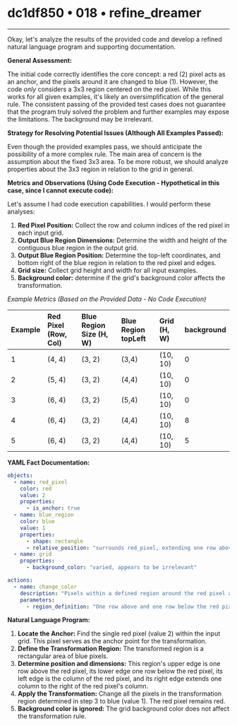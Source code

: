 # dc1df850 • 018 • refine_dreamer

---
Okay, let's analyze the results of the provided code and develop a refined natural language program and supporting documentation.

**General Assessment:**

The initial code correctly identifies the core concept: a red (2) pixel acts as an anchor, and the pixels around it are changed to blue (1). However, the code *only* considers a 3x3 region centered on the red pixel. While this works for all given examples, it's likely an oversimplification of the general rule. The consistent passing of the provided test cases does not guarantee that the program truly solved the problem and further examples may expose the limitations. The background may be irrelevant.

**Strategy for Resolving Potential Issues (Although All Examples Passed):**

Even though the provided examples pass, we should anticipate the possibility of a more complex rule. The main area of concern is the assumption about the fixed 3x3 area. To be more robust, we should analyze properties about the 3x3 region in relation to the grid in general.

**Metrics and Observations (Using Code Execution - Hypothetical in this case, since I cannot execute code):**

Let's assume I had code execution capabilities. I would perform these analyses:

1.  **Red Pixel Position:** Collect the row and column indices of the red pixel in each input grid.
2.  **Output Blue Region Dimensions:** Determine the width and height of the contiguous blue region in the output grid.
3.  **Output Blue Region Position:** Determine the top-left coordinates, and bottom right of the blue region in relation to the red pixel and edges.
4.  **Grid size:** Collect grid height and width for all input examples.
5.   **Background color:** determine if the grid's background color affects the
    transformation.

*Example Metrics (Based on the Provided Data - No Code Execution)*

| Example | Red Pixel (Row, Col) | Blue Region Size (H, W) | Blue Region topLeft | Grid (H, W) | background |
| :------ | :------------------- | :--------------------- | :---------- | :--------- | :--------- |
| 1       | (4, 4)               | (3, 2)                    | (3,4)                | (10, 10)      | 0        |
| 2       | (5, 4)               | (3, 2)                 |   (4,4)              | (10, 10)     | 0        |
| 3       | (6, 4)               | (3, 2)                 |   (5,4)              | (10, 10)     | 0        |
| 4       | (6, 4)               | (3, 2)                 |   (4,4)           | (10, 10)     | 8          |
| 5       | (6, 4)               | (3, 2)                 |   (4,4)            | (10, 10)     | 5          |

**YAML Fact Documentation:**

```yaml
objects:
  - name: red_pixel
    color: red
    value: 2
    properties:
      - is_anchor: true
  - name: blue_region
    color: blue
    value: 1
    properties:
      - shape: rectangle
      - relative_position: "surrounds red_pixel, extending one row above and one row below, and starts at the same column as the red pixel and extends one column to the right"
  - name: grid
    properties:
      - background_color: "varied, appears to be irrelevant"

actions:
  - name: change_color
    description: "Pixels within a defined region around the red pixel are changed to blue."
    parameters:
      - region_definition: "One row above and one row below the red pixel, starting at the red pixel's column and extending one column to the right"
```

**Natural Language Program:**

1.  **Locate the Anchor:** Find the single red pixel (value 2) within the input grid. This pixel serves as the anchor point for the transformation.
2.  **Define the Transformation Region:** The transformed region is a rectangular area of blue pixels.
3.  **Determine position and dimensions:** This region's upper edge is one row above the red pixel, its lower edge one row below the red pixel, its left edge is the column of the red pixel, and its right edge extends one column to the right of the red pixel's column.
4. **Apply the Transformation:** Change all the pixels in the transformation region determined in step 3 to blue (value 1). The red pixel remains red.
5.  **Background color is ignored:** The grid background color does not affect the transformation rule.

